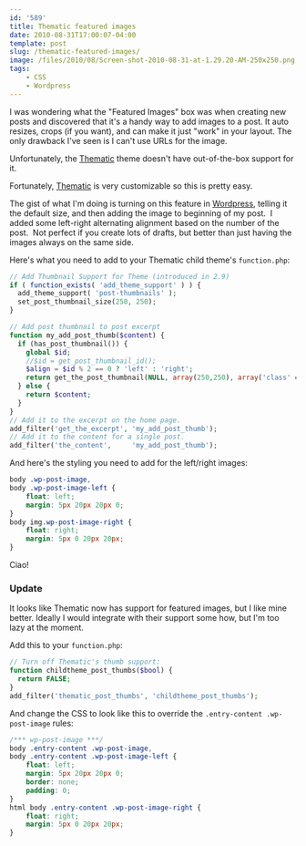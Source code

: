 ```yaml
---
id: '589'
title: Thematic featured images
date: 2010-08-31T17:00:07-04:00
template: post
slug: /thematic-featured-images/
image: /files/2010/08/Screen-shot-2010-08-31-at-1.29.20-AM-250x250.png
tags:
    - CSS
    - Wordpress
---
```


I was wondering what the "Featured Images" box was when creating new posts and
discovered that it's a handy way to add images to a post. It auto resizes,
crops (if you want), and can make it just "work" in your layout. The only
drawback I've seen is I can't use URLs for the image.

<!-- more -->

Unfortunately, the [Thematic](http://themeshaper.com/thematic/ 'Thematic')
theme doesn't have out-of-the-box support for it.

Fortunately, [Thematic](http://themeshaper.com/thematic/ 'Thematic') is very
customizable so this is pretty easy.

The gist of what I'm doing is turning on this feature in
[Wordpress](http://wordpress.org 'WordPress'), telling it the default size,
and then adding the image to beginning of my post.  I added some left-right
alternating alignment based on the number of the post.  Not perfect if you
create lots of drafts, but better than just having the images always on the
same side.

Here's what you need to add to your Thematic child theme's `function.php`:

```php
// Add Thumbnail Support for Theme (introduced in 2.9)
if ( function_exists( 'add_theme_support' ) ) {
  add_theme_support( 'post-thumbnails' );
  set_post_thumbnail_size(250, 250);
}

// Add post thumbnail to post excerpt
function my_add_post_thumb($content) {
  if (has_post_thumbnail()) {
    global $id;
    //$id = get_post_thumbnail_id();
    $align = $id % 2 == 0 ? 'left' : 'right';
    return get_the_post_thumbnail(NULL, array(250,250), array('class' => ' wp-post-image-' . $align)) . $content;
  } else {
    return $content;
  }
}
// Add it to the excerpt on the home page.
add_filter('get_the_excerpt', 'my_add_post_thumb');
// Add it to the content for a single post.
add_filter('the_content',     'my_add_post_thumb');
```

And here's the styling you need to add for the left/right images:

```css
body .wp-post-image,
body .wp-post-image-left {
    float: left;
    margin: 5px 20px 20px 0;
}
body img.wp-post-image-right {
    float: right;
    margin: 5px 0 20px 20px;
}
```

Ciao!

### Update

It looks like Thematic now has support for featured images, but I like mine
better. Ideally I would integrate with their support some how, but I'm too
lazy at the moment.

Add this to your `function.php`:

```php
// Turn off Thematic's thumb support:
function childtheme_post_thumbs($bool) {
  return FALSE;
}
add_filter('thematic_post_thumbs', 'childtheme_post_thumbs');
```

And change the CSS to look like this to override the
`.entry-content .wp-post-image` rules:

```css
/*** wp-post-image ***/
body .entry-content .wp-post-image,
body .entry-content .wp-post-image-left {
    float: left;
    margin: 5px 20px 20px 0;
    border: none;
    padding: 0;
}
html body .entry-content .wp-post-image-right {
    float: right;
    margin: 5px 0 20px 20px;
}
```
